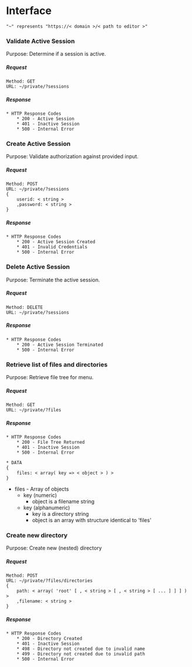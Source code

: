 # Interface

`"~" represents "https://< domain >/< path to editor >"`

### Validate Active Session

Purpose: Determine if a session is active.

##### Request
```
Method: GET
URL: ~/private/?sessions
```
##### Response
```
* HTTP Response Codes
	* 200 - Active Session
	* 401 - Inactive Session
	* 500 - Internal Error
```

### Create Active Session

Purpose: Validate authorization against provided input.

##### Request
```
Method: POST
URL: ~/private/?sessions
{
	userid: < string >
	,password: < string >
}
```
##### Response
```
* HTTP Response Codes
	* 200 - Active Session Created
	* 401 - Invalid Credentials
	* 500 - Internal Error
```

### Delete Active Session

Purpose: Terminate the active session.

##### Request
```
Method: DELETE
URL: ~/private/?sessions
```
##### Response
```
* HTTP Response Codes
	* 200 - Active Session Terminated
	* 500 - Internal Error
```

### Retrieve list of files and directories

Purpose: Retrieve file tree for menu.

##### Request
```
Method: GET
URL: ~/private/?files
```
##### Response
```
* HTTP Response Codes
	* 200 - File Tree Returned
	* 401 - Inactive Session
	* 500 - Internal Error

* DATA
{
	files: < array( key => < object > ) >
}
```
* files - Array of objects
	* key (numeric)
		* object is a filename string
	* key (alphanumeric)
		* key is a directory string
		* object is an array with structure identical to 'files'

### Create new directory

Purpose: Create new (nested) directory

##### Request
```
Method: POST
URL: ~/private/?files/directories
{
	path: < array( 'root' [ , < string > [ , < string > [ ... ] ] ] ) >
	,filename: < string >
}
```
##### Response
```
* HTTP Response Codes
	* 200 - Directory Created
	* 401 - Inactive Session
	* 498 - Directory not created due to invalid name
	* 499 - Directory not created due to invalid path
	* 500 - Internal Error
